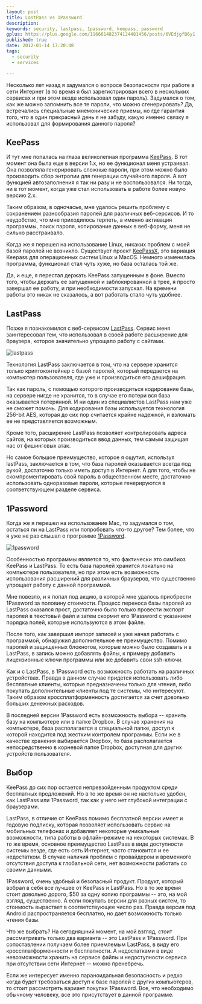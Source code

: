 ```yaml
---
layout: post
title: LastPass vs 1Password
description: 
keywords: security, lastpass, 1password, keepass, password
gplus: https://plus.google.com/116661482374124481456/posts/6VEdjgfB6y1
published: true
date: 2012-01-14 17:20:48
tags:
  - security
  - services

---
```


Несколько лет назад я задумался о вопросе безопасности при работе в сети Интернет (в то время я был зарегистрирован всего в нескольких сервисах и при этом везде использовал один пароль). Задумался о том, как же можно запомнить все те пароли, что можно сгенерировать? Да, встречались специальные мнемонические приемы, но где гарантия того, что в один прекрасный день я не забуду, какую именно связку я использовал для формирования данного пароля?

## KeePass

И тут мне попалась на глаза великолепная программа [KeePass](http://keepass.info/ "Keepass Password Safe"). В тот момент она была еще в версии 1.x, но ее функционал меня устраивал. Она позволяла генерировать сложные пароли, при этом можно было производить сбор энтропии для генерации случайного пароля. А вот функцией автозаполнения я так ни разу и не воспользовался. Ни тогда, ни в тот момент, когда уже стал использовать в работе более новую версию 2.x.

Таким образом, в одночасье, мне удалось решить проблему с сохранением разнообразия паролей для различных веб-серсисов. И то неудобство, что мне приходилось терпеть, а именно активация программы, поиск пароля, копирование данных в веб-форму, меня не сильно расстраивало.

Когда же я перешел на использование Linux, никаких проблем с моей базой паролей не возникло. Существует проект [KeePassX](http://www.keepassx.org/ "KeePassX"), это вариация Keepass для операционных систем Linux и MacOS. Немного изменилась программа, функционал стал чуть хуже, но база осталась той же. 

Да, и еще, я перестал держать KeePass запущенным в фоне. Вместо того, чтобы держать ее запущенной и заблокированной в трее, я просто завершал ее работу, и при необходимости запускал. На времени работы это никак не сказалось, а вот работать стало чуть удобнее. 

## LastPass

Позже я познакомился с веб-сервисом [LastPass](http://lastpass.com/ "LastPass - Password Manager, Form Filler, Password Management"). Сервис меня заинтересовал тем, что использовал в своей работе расширение для браузера, которое значительно упрощало работу с сайтами.

![lastpass](http://static.juev.ru/2012/01/lastpass.png)

Технология LastPass заключается в том, что на сервере хранится только криптоконтейнер с базой паролей, который передается на компьютер пользователя, где уже и производиться его дешифрация. 

Так как пароль, с помощью которого производиться кодирование базы, на сервере нигде не хранится, то в случае его потери вся база оказывается потерянной. И ни один из специалистов LastPass нам уже не сможет помочь. Для кодирования базы используется технология 256-bit AES, которая до сих пор считается крайне надежной, и взломать ее не представляется возможным.

Кроме того, расширение LastPass позволяет контролировать адреса сайтов, на которых производиться ввод данных, тем самым защищая нас от фишинговых атак.

Но самое большое преимущество, которое я ощутил, используя lastPass,  заключается в том, что база паролей оказывается всегда под рукой, достаточно только иметь доступ в Интернет. А для того, чтобы не скомпроментировать свой пароль в общественном месте, достаточно использовать одноразовые пароли, которые генерируются в соответствующем разделе сервиса.

## 1Password

Когда же я перешел на использование Mac, то задумался о том, остаться ли на LastPass или попробовать что-то другое? Тем более, что я уже не раз слышал о программе [1Password](https://agilebits.com/onepassword "1Password").

![1password](http://static.juev.ru/2012/01/1password.png)

Особенностью программы является то, что фактически это симбиоз KeePass и LastPass. То есть база паролей хранится локально на компьютере пользователя, но при этом есть возможность использования расширений для различных браузеров, что существенно упрощает работу с данной программой.

Мне повезло, и я попал под акцию, в которой мне удалось приобрести 1Password за половину стоимости. Процесс переноса базы паролей из LastPass оказался прост, достаточно было только провести экспорт паролей в текстовый файл и затем скормит его 1Password с указанием порядка полей, которые используются в этом файле.

После того, как завершил импорт записей и уже начал работать с программой, обнаружил дополнительное ее преимущество. Помимо паролей и защищенных блокнотов, которые можно было создавать и в LastPass, в запись можно добавлять файлы, к примеру добавить лицензионные ключи программы или же добавить свои ssh-ключи. 

Как и с LastPass, в 1Password есть возможность работать на различных устройствах. Правда в данном случае придется использовать либо бесплатные клиенты, которые предназначены только для чтения, либо покупать дополнительные клиенты под те системы, что интересуют. Таким образом кроссплатформенность достигается за счет довольно больших денежных расходов.

В последней версии 1Password есть возможность выбора -- хранить базу на компьютере или в папке Dropbox. В случае хранения на компьютере, база располагается в специальной папке, доступ к которой находится под жестким контролем программы. Если же в качестве хранения выбирается Dropbox, то база располагается непосредственно в корневой папке Dropbox, доступная для других устройств пользователя.

## Выбор

KeePass до сих пор остается непревзойденным продуктом среди бесплатных предложений. Но в то же время он не настолько удобен, как LastPass или 1Password, так как у него нет глубокой интеграции с браузерами.

LastPass, в отличие от KeePass помимо бесплатной версии имеет и годовую подписку, которая позволяет использовать сервис на мобильных телефонах и добавляет некоторые уникальные возможности, типа работы в офлайн-режиме на некоторых системах. В то же время, основное преимущество LastPass в виде доступности системы везде, где есть сеть Интернет, часто становится и ее недостатком. В случае наличия проблем с провайдером и временного отсутствия доступа к глобальной сети, нет возможности работать со своими данными.

1Password, очень удобный и безопасный продукт. Продукт, который вобрал в себя все лучшее от KeePass и LastPass. Но в то же время стоит довольно дорого, $50 за одну копию программы -- это, на мой взгляд, существенно. А если покупать версии для разных систем, то стоимость вырастает в соответствующее число раз. Правда версия под Android распространяется бесплатно, но дает возможность только чтения базы.

Что же выбрать? На сегодняшний момент, на мой взгляд, стоит рассматривать только два варианта -- это LastPass и 1Password. При сопоставлении получаем более приемлемым LastPass, в виду его кроссплатформенности и бесплатности. А недостатками в виде невозможности хранить на сервисе файлы и недоступности сервиса при отсутствии сети Интернет -- можно пренебречь.

Если же интересует именно параноидальная безопасность и редко когда будет требоваться доступ к базе паролей с других компьютеров, то стоит рассмотреть вариант покупки 1Password. Все, что необходимо обычному человеку, все это присутствует в данной программе.
